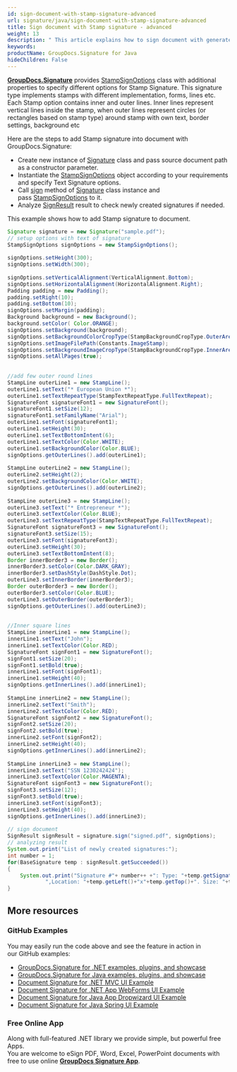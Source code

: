 ```yaml
---
id: sign-document-with-stamp-signature-advanced
url: signature/java/sign-document-with-stamp-signature-advanced
title: Sign document with Stamp signature - advanced
weight: 13
description: " This article explains how to sign document with generated Stamp electronic signatures using advanced options with GroupDocs.Signature API."
keywords: 
productName: GroupDocs.Signature for Java
hideChildren: False
---
```

[**GroupDocs.Signature**](https://products.groupdocs.com/signature/java) provides [StampSignOptions](https://reference.groupdocs.com/java/signature/com.groupdocs.signature.options.sign/StampSignOptions) class with additional properties to specify different options for Stamp Signature. This signature type implements stamps with different implementation, forms, lines etc. Each Stamp option contains inner and outer lines. Inner lines represent vertical lines inside the stamp, when outer lines represent circles (or rectangles based on stamp type) around stamp with own text, border settings, background etc

Here are the steps to add Stamp signature into document with GroupDocs.Signature:

*   Create new instance of [Signature](https://reference.groupdocs.com/java/signature/com.groupdocs.signature/Signature) class and pass source document path as a constructor parameter.    
*   Instantiate the [StampSignOptions](https://reference.groupdocs.com/java/signature/com.groupdocs.signature.options.sign/StampSignOptions) object according to your requirements and specify Text Signature options.    
*   Call [sign](https://reference.groupdocs.com/java/signature/com.groupdocs.signature/Signature#sign(java.io.OutputStream,%20com.groupdocs.signature.options.sign.SignOptions)) method of [Signature](https://reference.groupdocs.com/java/signature/com.groupdocs.signature/Signature) class instance and pass [StampSignOptions](https://reference.groupdocs.com/java/signature/com.groupdocs.signature.options.sign/StampSignOptions) to it.    
*   Analyze [SignResult](https://reference.groupdocs.com/java/signature/com.groupdocs.signature.domain/SignResult) result to check newly created signatures if needed.
    

This example shows how to add Stamp signature to document.

```java
Signature signature = new Signature("sample.pdf");
// setup options with text of signature
StampSignOptions signOptions = new StampSignOptions();
 
signOptions.setHeight(300);
signOptions.setWidth(300);
 
signOptions.setVerticalAlignment(VerticalAlignment.Bottom);
signOptions.setHorizontalAlignment(HorizontalAlignment.Right);
Padding padding = new Padding();
padding.setRight(10);
padding.setBottom(10);
signOptions.setMargin(padding);
Background background = new Background();
background.setColor( Color.ORANGE);
signOptions.setBackground(background);
signOptions.setBackgroundColorCropType(StampBackgroundCropType.OuterArea);
signOptions.setImageFilePath(Constants.ImageStamp);
signOptions.setBackgroundImageCropType(StampBackgroundCropType.InnerArea);
signOptions.setAllPages(true);
 
 
//add few outer round lines
StampLine outerLine1 = new StampLine();
outerLine1.setText("* European Union *");
outerLine1.setTextRepeatType(StampTextRepeatType.FullTextRepeat);
SignatureFont signatureFont1 = new SignatureFont();
signatureFont1.setSize(12);
signatureFont1.setFamilyName("Arial");
outerLine1.setFont(signatureFont1);
outerLine1.setHeight(30);
outerLine1.setTextBottomIntent(6);
outerLine1.setTextColor(Color.WHITE);
outerLine1.setBackgroundColor(Color.BLUE);
signOptions.getOuterLines().add(outerLine1);
 
StampLine outerLine2 = new StampLine();
outerLine2.setHeight(2);
outerLine2.setBackgroundColor(Color.WHITE);
signOptions.getOuterLines().add(outerLine2);
 
StampLine outerLine3 = new StampLine();
outerLine3.setText("* Entrepreneur *");
outerLine3.setTextColor(Color.BLUE);
outerLine3.setTextRepeatType(StampTextRepeatType.FullTextRepeat);
SignatureFont signatureFont3 = new SignatureFont();
signatureFont3.setSize(15);
outerLine3.setFont(signatureFont3);
outerLine3.setHeight(30);
outerLine3.setTextBottomIntent(8);
Border innerBorder3 = new Border();
innerBorder3.setColor(Color.DARK_GRAY);
innerBorder3.setDashStyle(DashStyle.Dot);
outerLine3.setInnerBorder(innerBorder3);
Border outerBorder3 = new Border();
outerBorder3.setColor(Color.BLUE);
outerLine3.setOuterBorder(outerBorder3);
signOptions.getOuterLines().add(outerLine3);
 
 
//Inner square lines
StampLine innerLine1 = new StampLine();
innerLine1.setText("John");
innerLine1.setTextColor(Color.RED);
SignatureFont signFont1 = new SignatureFont();
signFont1.setSize(20);
signFont1.setBold(true);
innerLine1.setFont(signFont1);
innerLine1.setHeight(40);
signOptions.getInnerLines().add(innerLine1);
 
StampLine innerLine2 = new StampLine();
innerLine2.setText("Smith");
innerLine2.setTextColor(Color.RED);
SignatureFont signFont2 = new SignatureFont();
signFont2.setSize(20);
signFont2.setBold(true);
innerLine2.setFont(signFont2);
innerLine2.setHeight(40);
signOptions.getInnerLines().add(innerLine2);
 
StampLine innerLine3 = new StampLine();
innerLine3.setText("SSN 1230242424");
innerLine3.setTextColor(Color.MAGENTA);
SignatureFont signFont3 = new SignatureFont();
signFont3.setSize(12);
signFont3.setBold(true);
innerLine3.setFont(signFont3);
innerLine3.setHeight(40);
signOptions.getInnerLines().add(innerLine3);
 
// sign document
SignResult signResult = signature.sign("signed.pdf", signOptions);
// analyzing result
System.out.print("List of newly created signatures:");
int number = 1;
for(BaseSignature temp : signResult.getSucceeded())
{
    System.out.print("Signature #"+ number++ +": Type: "+temp.getSignatureType()+" Id:"+temp.getSignatureId()+
            ",Location: "+temp.getLeft()+"x"+temp.getTop()+". Size: "+temp.getWidth()+"x"+temp.getHeight());
}
```

## More resources

### GitHub Examples 

You may easily run the code above and see the feature in action in our GitHub examples:

*   [GroupDocs.Signature for .NET examples, plugins, and showcase](https://github.com/groupdocs-signature/GroupDocs.Signature-for-.NET)    
*   [GroupDocs.Signature for Java examples, plugins, and showcase](https://github.com/groupdocs-signature/GroupDocs.Signature-for-Java)    
*   [Document Signature for .NET MVC UI Example](https://github.com/groupdocs-signature/GroupDocs.Signature-for-.NET-MVC)    
*   [Document Signature for .NET App WebForms UI Example](https://github.com/groupdocs-signature/GroupDocs.Signature-for-.NET-WebForms)    
*   [Document Signature for Java App Dropwizard UI Example](https://github.com/groupdocs-signature/GroupDocs.Signature-for-Java-Dropwizard)   
*   [Document Signature for Java Spring UI Example](https://github.com/groupdocs-signature/GroupDocs.Signature-for-Java-Spring)
    

### Free Online App 

Along with full-featured .NET library we provide simple, but powerful free Apps.  
You are welcome to eSign PDF, Word, Excel, PowerPoint documents with free to use online **[GroupDocs Signature App](https://products.groupdocs.app/signature)**.
